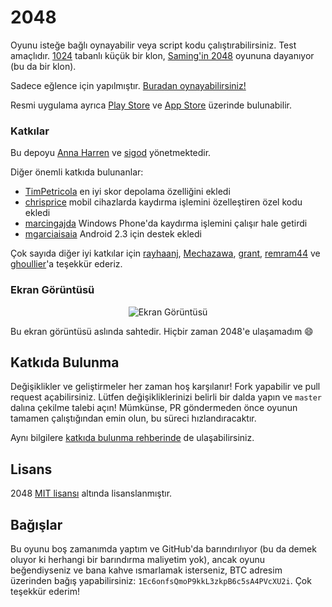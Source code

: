 # 2048
Oyunu isteğe bağlı oynayabilir veya script kodu çalıştırabilirsiniz. Test amaçlıdır.
[1024](https://play.google.com/store/apps/details?id=com.veewo.a1024) tabanlı küçük bir klon, [Saming'in 2048](http://saming.fr/p/2048/) oyununa dayanıyor (bu da bir klon).

Sadece eğlence için yapılmıştır. [Buradan oynayabilirsiniz!](http://gabrielecirulli.github.io/2048/)

Resmi uygulama ayrıca [Play Store](https://play.google.com/store/apps/details?id=com.gabrielecirulli.app2048) ve [App Store](https://itunes.apple.com/us/app/2048-by-gabriele-cirulli/id868076805) üzerinde bulunabilir.

### Katkılar

Bu depoyu [Anna Harren](https://github.com/iirelu/) ve [sigod](https://github.com/sigod) yönetmektedir.

Diğer önemli katkıda bulunanlar:

 - [TimPetricola](https://github.com/TimPetricola) en iyi skor depolama özelliğini ekledi
 - [chrisprice](https://github.com/chrisprice) mobil cihazlarda kaydırma işlemini özelleştiren özel kodu ekledi
 - [marcingajda](https://github.com/marcingajda) Windows Phone'da kaydırma işlemini çalışır hale getirdi
 - [mgarciaisaia](https://github.com/mgarciaisaia) Android 2.3 için destek ekledi

Çok sayıda diğer iyi katkılar için [rayhaanj](https://github.com/rayhaanj), [Mechazawa](https://github.com/Mechazawa), [grant](https://github.com/grant), [remram44](https://github.com/remram44) ve [ghoullier](https://github.com/ghoullier)'a teşekkür ederiz.

### Ekran Görüntüsü

<p align="center">
  <img src="https://cloud.githubusercontent.com/assets/1175750/8614312/280e5dc2-26f1-11e5-9f1f-5891c3ca8b26.png" alt="Ekran Görüntüsü"/>
</p>

Bu ekran görüntüsü aslında sahtedir. Hiçbir zaman 2048'e ulaşamadım :smile:

## Katkıda Bulunma
Değişiklikler ve geliştirmeler her zaman hoş karşılanır! Fork yapabilir ve pull request açabilirsiniz. Lütfen değişikliklerinizi belirli bir dalda yapın ve `master` dalına çekilme talebi açın! Mümkünse, PR göndermeden önce oyunun tamamen çalıştığından emin olun, bu süreci hızlandıracaktır.

Aynı bilgilere [katkıda bulunma rehberinde](https://github.com/gabrielecirulli/2048/blob/master/CONTRIBUTING.md) de ulaşabilirsiniz.

## Lisans
2048 [MIT lisansı](https://github.com/gabrielecirulli/2048/blob/master/LICENSE.txt) altında lisanslanmıştır.

## Bağışlar
Bu oyunu boş zamanımda yaptım ve GitHub'da barındırılıyor (bu da demek oluyor ki herhangi bir barındırma maliyetim yok), ancak oyunu beğendiyseniz ve bana kahve ısmarlamak isterseniz, BTC adresim üzerinden bağış yapabilirsiniz: `1Ec6onfsQmoP9kkL3zkpB6c5sA4PVcXU2i`. Çok teşekkür ederim!
